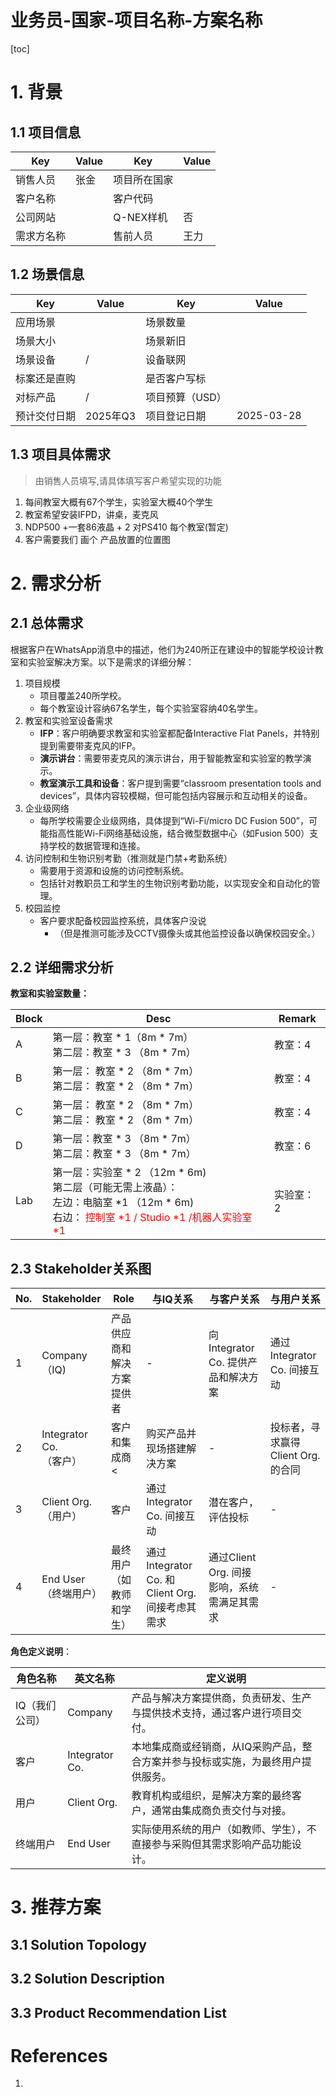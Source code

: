 # 业务员-国家-项目名称-方案名称

[toc]





# 1. 背景

## 1.1 项目信息

| Key        | Value | Key          | Value |
| ---------- | ----- | ------------ | ----- |
| 销售人员   | 张金  | 项目所在国家 |       |
| 客户名称   |       | 客户代码     |       |
| 公司网站   |       | Q-NEX样机    | 否    |
| 需求方名称 |       | 售前人员     | 王力  |



## 1.2 场景信息 

| Key          | Value    | Key             | Value      |
| ------------ | -------- | --------------- | ---------- |
| 应用场景     |          | 场景数量        |            |
| 场景大小     |          | 场景新旧        |            |
| 场景设备     | /        | 设备联网        |            |
| 标案还是直购 |          | 是否客户写标    |            |
| 对标产品     | /        | 项目预算（USD） |            |
| 预计交付日期 | 2025年Q3 | 项目登记日期    | 2025-03-28 |



## 1.3 项目具体需求

> 由销售人员填写,请具体填写客户希望实现的功能

1. 每间教室大概有67个学生，实验室大概40个学生
2. 教室希望安装IFPD，讲桌，麦克风
3. NDP500 +一套86液晶 + 2 对PS410 每个教室(暂定)
4. 客户需要我们 画个 产品放置的位置图  



# 2. 需求分析

## 2.1 总体需求

根据客户在WhatsApp消息中的描述，他们为240所正在建设中的智能学校设计教室和实验室解决方案。以下是需求的详细分解：

1. 项目规模
   - 项目覆盖240所学校。
   - 每个教室设计容纳67名学生，每个实验室容纳40名学生。
2. 教室和实验室设备需求
   - **IFP**：客户明确要求教室和实验室都配备Interactive Flat Panels，并特别提到需要带麦克风的IFP。
   - **演示讲台**：需要带麦克风的演示讲台，用于智能教室和实验室的教学演示。
   - **教室演示工具和设备**：客户提到需要“classroom presentation tools and devices”，具体内容较模糊，但可能包括内容展示和互动相关的设备。
3. 企业级网络
   - 每所学校需要企业级网络，具体提到“Wi-Fi/micro DC Fusion 500”，可能指高性能Wi-Fi网络基础设施，结合微型数据中心（如Fusion 500）支持学校的数据管理和连接。
4. 访问控制和生物识别考勤（推测就是门禁+考勤系统）
   - 需要用于资源和设施的访问控制系统。
   - 包括针对教职员工和学生的生物识别考勤功能，以实现安全和自动化的管理。
5. 校园监控
   - 客户要求配备校园监控系统，具体客户没说
     - （但是推测可能涉及CCTV摄像头或其他监控设备以确保校园安全。）



## 2.2 详细需求分析

**教室和实验室数量：**

| Block | Desc                                                         | Remark    |
| ----- | ------------------------------------------------------------ | --------- |
| A     | 第一层：教室 * 1（8m * 7m）<br />第二层：教室   * 3 （8m * 7m） | 教室：4   |
| B     | 第一层： 教室  * 2 （8m * 7m）<br />第二层： 教室  * 2 （8m * 7m） | 教室：4   |
| C     | 第一层： 教室  * 2 （8m * 7m）<br />第二层： 教室  * 2 （8m * 7m） | 教室：4   |
| D     | 第一层：教室   * 3 （8m * 7m）<br />第二层：教室   * 3 （8m * 7m） | 教室：6   |
| Lab   | 第一层：实验室 * 2 （12m * 6m)<br />第二层（可能无需上液晶）：<br />   左边：电脑室 *1 （12m * 6m) <br />   右边： <font color=red>控制室 *1 / Studio *1 /机器人实验室 *1</font> | 实验室：2 |



## 2.3 Stakeholder关系图

| No.  | Stakeholder                  | Role                       | 与IQ关系                                         | 与客户关系                                 | 与用户关系                        |
| ---- | ---------------------------- | -------------------------- | ------------------------------------------------ | ------------------------------------------ | --------------------------------- |
| 1    | Company<br />（IQ)           | 产品供应商和解决方案提供者 | -                                                | 向Integrator Co. 提供产品和解决方案        | 通过Integrator Co. 间接互动       |
| 2    | Integrator Co.<br />（客户） | 客户和集成商<              | 购买产品并现场搭建解决方案                       | -                                          | 投标者，寻求赢得Client Org.的合同 |
| 3    | Client Org.<br />（用户）    | 客户                       | 通过Integrator Co. 间接互动                      | 潜在客户，评估投标                         | -                                 |
| 4    | End User<br />（终端用户）   | 最终用户（如教师和学生）   | 通过Integrator Co. 和 Client Org. 间接考虑其需求 | 通过Client Org. 间接影响，系统需满足其需求 | -                                 |



**角色定义说明**：

| 角色名称       | 英文名称       | 定义说明                                                     |
| -------------- | -------------- | ------------------------------------------------------------ |
| IQ（我们公司） | Company        | 产品与解决方案提供商，负责研发、生产与提供技术支持，通过客户进行项目交付。 |
| 客户           | Integrator Co. | 本地集成商或经销商，从IQ采购产品，整合方案并参与投标或实施，为最终用户提供服务。 |
| 用户           | Client Org.    | 教育机构或组织，是解决方案的最终客户，通常由集成商负责交付与对接。 |
| 终端用户       | End User       | 实际使用系统的用户（如教师、学生），不直接参与采购但其需求影响产品功能设计。 |



# 3. 推荐方案



## 3.1 Solution Topology













## 3.2 Solution Description









## 3.3 Product Recommendation List











# References

1. 



